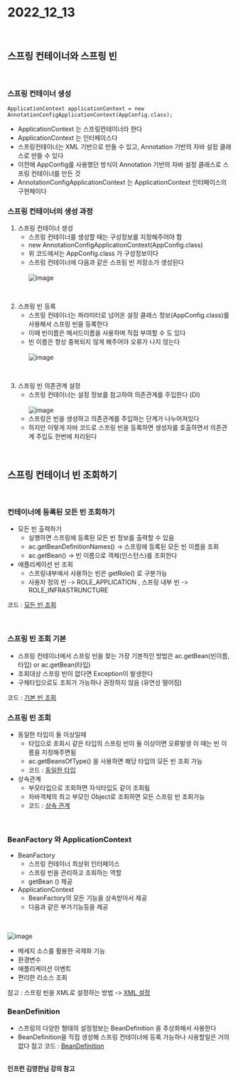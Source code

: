 # 2022_12_13

</br>

## 스프링 컨테이너와 스프링 빈

</br>

### 스프링 컨테이너 생성

```
ApplicationContext applicationContext = new AnnotationConfigApplicationContext(AppConfig.class);
```

-   ApplicationContext 는 스프링컨테이너라 한다
-   ApplicationContext 는 인터페이스다
-   스프링컨테이너는 XML 기반으로 만들 수 있고, Annotation 기반의 자바 설정 클래스로 만들 수 있다
-   이전에 AppConfig를 사용했던 방식이 Annotation 기반의 자바 설정 클래스로 스프링 컨테이너를 만든 것
-   AnnotationConfigApplicationContext 는 ApplicationContext 인터페이스의 구현체이다

### 스프링 컨테이너의 생성 과정

1. 스프링 컨테이너 생성
    - 스프링 컨테이너를 생성할 때는 구성정보를 지정해주어야 함
    - new AnnotationConfigApplicationContext(AppConfig.class)
    - 위 코드에서는 AppConfig.class 가 구성정보이다
    - 스프링 컨테이너에 다음과 같은 스프링 빈 저장소가 생성된다
      </br>
      </br>
      ![image](https://user-images.githubusercontent.com/96561194/207427189-39d6482c-509a-41ac-bbd3-765b040b0216.png)

</br>

2. 스프링 빈 등록
    - 스프링 컨테이너는 파라미터로 넘어온 설정 클래스 정보(AppConfig.class)를 사용해서 스프링 빈을 등록한다
    - 이때 빈이름은 메서드이름을 사용하며 직접 부여할 수 도 있다
    - 빈 이름은 항상 중복되지 않게 해주어야 오류가 나지 않는다
      </br>
      </br>
      ![image](https://user-images.githubusercontent.com/96561194/207427701-e3f0ce3f-41e8-4217-9c37-65e62fb7554f.png)

</br>

3. 스프링 빈 의존관계 설정
    - 스프링 컨테이너는 설정 정보를 참고하여 의존관계를 주입한다 (DI)
      </br>
      </br>
      ![image](https://user-images.githubusercontent.com/96561194/207428009-2daf8b26-6722-40d1-bbf4-6b25e9325426.png)
    - 스프링은 빈을 생성하고 의존관계를 주입하는 단계가 나누어져있다
    - 하지만 이렇게 자바 코드로 스프링 빈을 등록하면 생성자를 호출하면서 의존관계 주입도 한번에 처리된다

</br>

## 스프링 컨테이너 빈 조회하기

</br>

### 컨테이너에 등록된 모든 빈 조회하기

-   모든 빈 출력하기
    -   실행하면 스프링에 등록된 모든 빈 정보를 출력할 수 있음
    -   ac.getBeanDefinitionNames() -> 스프링에 등록된 모든 빈 이름을 조회
    -   ac.getBean() -> 빈 이름으로 객체(인스턴스)를 조회한다
-   애플리케이션 빈 조회
    -   스프링내부에서 사용하는 빈은 getRole() 로 구분가능
    -   사용자 정의 빈 -> ROLE_APPLICATION , 스프링 내부 빈 -> ROLE_INFRASTRUNCTURE

코드 : [모든 빈 조회](./beanfind/ApplicationContextInfoTest.java)

</br>

### 스프링 빈 조회 기본

-   스프링 컨테이너에서 스프링 빈을 찾는 가장 기본적인 방법은 ac.getBean(빈이름, 타입) or ac.getBean(타입)
-   조회대상 스프링 빈이 없다면 Exception이 발생한다
-   구체타입으로도 조회가 가능하나 권장하지 않음 (유연성 떨어짐)

코드 : [기본 빈 조회](./beanfind/ApplicationContextBasicFindTest.java)

### 스프링 빈 조회

-   동일한 타입이 둘 이상일때
    -   타입으로 조회시 같은 타입의 스프링 빈이 둘 이상이면 오류발생 이 때는 빈 이름을 지정해주면됨
    -   ac.getBeansOfType() 을 사용하면 해당 타입의 모든 빈 조회 가능
    -   코드 : [동일한 타입](./beanfind/ApplicationContextSameBeanFindTest.java)
-   상속관계
    -   부모타입으로 조회하면 자식타입도 같이 조회됨
    -   자바객체의 최고 부모인 Object로 조회하면 모든 스프링 빈 조회가능
    -   코드 : [상속 관계](./beanfind/ApplicationContextExtendsFindTest.java)

</br>

### BeanFactory 와 ApplicationContext

-   BeanFactory
    -   스프링 컨테이너 최상위 인터페이스
    -   스프링 빈을 관리하고 조회하는 역할
    -   getBean () 제공
-   ApplicationContext
    -   BeanFactory의 모든 기능을 상속받아서 제공
    -   다음과 같은 부가기능등을 제공  
        </br>
        </br>

![image](https://user-images.githubusercontent.com/96561194/207430508-e62477bd-a602-4f5c-bef1-adafb1b9a946.png)

-   메세지 소스를 활용한 국제화 기능
-   환경변수
-   애플리케이션 이벤트
-   편리한 리소스 조회
    </br>

참고 : 스프링 빈을 XML로 설정하는 방법 -> [XML 설정](./xml/XmlAppContext.java)

### BeanDefinition

-   스프링의 다양한 형태의 설정정보는 BeanDefinition 을 추상화해서 사용한다
-   BeanDefinition을 직접 생성해 스프링 컨테이너에 등록 가능하나 사용할일은 거의 없다
    참고 코드 : [BeanDefinition](./beandefinition/BeanDefinitionTest.java)

</br>
<b>인프런 김영한님 강의 참고</b>

